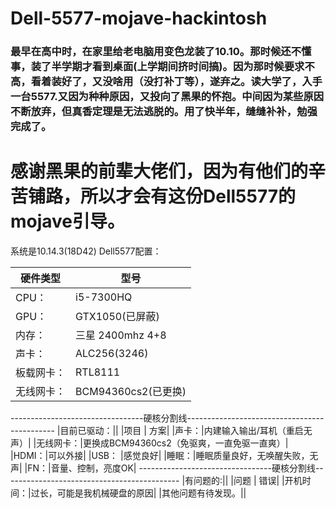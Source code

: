 # Dell-5577-mojave-hackintosh
### 最早在高中时，在家里给老电脑用变色龙装了10.10。那时候还不懂事，装了半学期才看到桌面(上学期间挤时间搞)。因为那时候要求不高，看着装好了，又没啥用（没打补丁等），遂弃之。读大学了，入手一台5577.又因为种种原因，又投向了黑果的怀抱。中间因为某些原因不断放弃，但真香定理是无法逃脱的。用了快半年，缝缝补补，勉强完成了。

# 感谢黑果的前辈大佬们，因为有他们的辛苦铺路，所以才会有这份Dell5577的mojave引导。 
系统是10.14.3(18D42)
Dell5577配置： 

 |硬件类型|型号|
 |---- | ----- |
|CPU：|i5-7300HQ|
|GPU：|GTX1050(已屏蔽)|
|内存：|三星 2400mhz 4+8|
|声卡：|ALC256(3246)|
|板载网卡：|RTL8111|
|无线网卡：|BCM94360cs2(已更换)|
---------------------------------硬核分割线---------------------------------------------
|目前已驱动：||
|项目 | 方案|
|声卡：|内建输入输出/耳机（重启无声）|
|无线网卡：|更换成BCM94360cs2（免驱爽，一直免驱一直爽）|
|HDMI：|可以外接|
|USB： |感觉良好|
|睡眠：|睡眠质量良好，无唤醒失败，无声|
|FN：|音量、控制，亮度OK|
---------------------------------硬核分割线--------------------------------------------
|有问题的:||
|问题 | 错误|
|开机时间：|过长，可能是我机械硬盘的原因|
|其他问题有待发现。||

